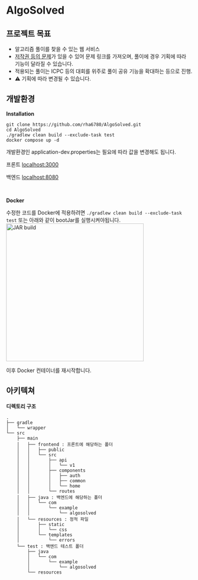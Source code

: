 # AlgoSolved

## 프로젝트 목표

- 알고리즘 풀이를 찾을 수 있는 웹 서비스
- [저작권 등의 문제](https://help.acmicpc.net/rule)가 있을 수 있어 문제 링크를 가져오며, 풀이에 경우 기획에 따라 기능이 달라질 수 있습니다.
- 적용되는 풀이는 ICPC 등의 대회를 위주로 풀이 공유 기능을 확대하는 등으로 진행.
- ⚠️ 기획에 따라 변경될 수 있습니다.


## 개발환경

**Installation**

```
git clone https://github.com/rha6780/AlgoSolved.git
cd AlgoSolved
./gradlew clean build --exclude-task test
docker compose up -d
```
개발환경인 application-dev.properties는 필요에 따라 값을 변경해도 됩니다.

프론트 [localhost:3000](http://localhost:3000)

백엔드 [localhost:8080](http://localhost:8080)

<br>

**Docker**

수정한 코드를 Docker에 적용하려면 `./gradlew clean build --exclude-task test` 또는 아래와 같이 bootJar를 실행시켜야됩니다.
<img width="372" alt="JAR build" src="https://github.com/rha6780/AlgoSolved/assets/47859845/e427cd0e-a79b-4c8c-b16c-a1cbad70d9b7">

이후 Docker 컨테이너를 재시작합니다.

## 아키텍쳐

**디렉토리 구조**
```
.
├── gradle
│   └── wrapper
└── src
    ├── main
    │   ├── frontend : 프론트에 해당하는 폴더
    │   │   ├── public
    │   │   └── src
    │   │       ├── api
    │   │       │   └── v1
    │   │       ├── components
    │   │       │   ├── auth
    │   │       │   ├── common
    │   │       │   └── home
    │   │       └── routes
    │   ├── java : 백엔드에 해당하는 폴더
    │   │   └── com
    │   │       └── example
    │   │           └── algosolved
    │   └── resources : 정적 파일
    │       ├── static
    │       │   └── css
    │       └── templates
    │           └── errors
    └── test : 백엔드 테스트 폴더
        ├── java
        │   └── com
        │       └── example
        │           └── algosolved
        └── resources


```